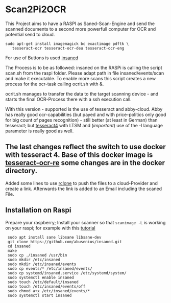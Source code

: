 # Scan2Pi2OCR
This Project aims to have a RASPI as Saned-Scan-Engine and send the scanned documents to a second more powerfull computer for OCR and potential send to cloud.

```console
sudo apt-get install imagemagick bc exactimage pdftk \
   tesseract-ocr tesseract-ocr-deu tesseract-ocr-eng
```

For use of Buttons is used [insaned](https://github.com/abusenius/insaned)


The Process is to be as followed:
insaned on the RASPi is calling the script scan.sh from the raspi folder.
Please adapt path in file insaned/events/scan and make it executable. 
To enable more scans this script creates a new process for the ocr-task calling ocrit.sh with &.

ocrit.sh manages to transfer the data to the target scanning device - and starts the final OCR-Process there with a ssh execution call.

With this version - supported is the use of tesseract and abby-cloud. 
Abby has really good ocr-capabilities (but payed and with price-politics only good for big count of pages recognition) - still better (at least in German) than tesseract; but [tesseract4](https://github.com/tesseract-ocr/tesseract) with LTSM and (_important_) use of the -l language parameter is really good as well.

The last changes reflect the switch to use docker with tesseract 4. Base of this docker image is [tesseract-ocr-re](https://github.com/tesseract-shadow/tesseract-ocr-re) some changes are in the docker directory. 
--
Added some lines to use [rclone](https://rclone.org/) to push the files to a cloud-Provider and create a link.
Afterwards the link is added to an Email including the scaned File.

## Installation on Raspi

Prepare your raspberry; 
Install your scanner so that `scanimage -L` is working on your raspi; for example with this [tutorial](https://pimylifeup.com/raspberry-pi-scanner-server/)

```
 sudo apt install sane libsane libsane-dev
 git clone https://github.com/abusenius/insaned.git
 cd insaned
 make
 sudo cp ./insaned /usr/bin
 sudo mkdir /etc/insaned
 sudo mkdir /etc/insaned/events
 sudo cp events/* /etc/insaned/events/
 sudo cp systemd/insaned.service /etc/systemd/system/
 sudo systemctl enable insaned
 sudo touch /etc/default/insaned
 sudo touch /etc/insaned/events/off
 sudo chmod a+x /etc/insaned/events/*
 sudo systemctl start insaned
 
 ```
